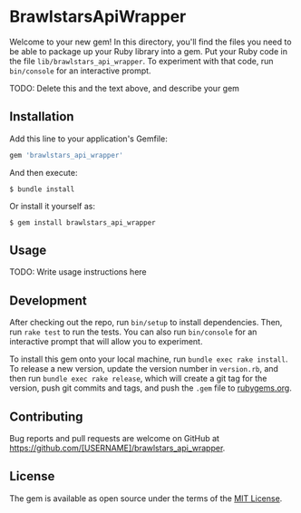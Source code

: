 # BrawlstarsApiWrapper

Welcome to your new gem! In this directory, you'll find the files you need to be able to package up your Ruby library into a gem. Put your Ruby code in the file `lib/brawlstars_api_wrapper`. To experiment with that code, run `bin/console` for an interactive prompt.

TODO: Delete this and the text above, and describe your gem

## Installation

Add this line to your application's Gemfile:

```ruby
gem 'brawlstars_api_wrapper'
```

And then execute:

    $ bundle install

Or install it yourself as:

    $ gem install brawlstars_api_wrapper

## Usage

TODO: Write usage instructions here

## Development

After checking out the repo, run `bin/setup` to install dependencies. Then, run `rake test` to run the tests. You can also run `bin/console` for an interactive prompt that will allow you to experiment.

To install this gem onto your local machine, run `bundle exec rake install`. To release a new version, update the version number in `version.rb`, and then run `bundle exec rake release`, which will create a git tag for the version, push git commits and tags, and push the `.gem` file to [rubygems.org](https://rubygems.org).

## Contributing

Bug reports and pull requests are welcome on GitHub at https://github.com/[USERNAME]/brawlstars_api_wrapper.


## License

The gem is available as open source under the terms of the [MIT License](https://opensource.org/licenses/MIT).
